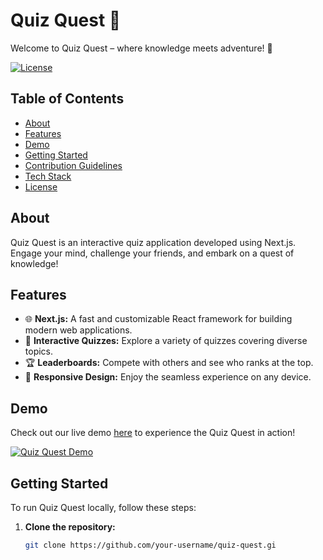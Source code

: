 # Quiz Quest 🚀
Welcome to Quiz Quest – where knowledge meets adventure! 🚀

[![License](https://img.shields.io/badge/LICENSE-MIT-blue.svg)](https://github.com/devashishsoni98/QuizQuest/blob/main/MIT-LICENSE.md)


## Table of Contents

- [About](#about)
- [Features](#features)
- [Demo](#demo)
- [Getting Started](#getting-started)
- [Contribution Guidelines](#contribution-guidelines)
- [Tech Stack](#tech-stack)
- [License](#license)

## About

Quiz Quest is an interactive quiz application developed using Next.js. Engage your mind, challenge your friends, and embark on a quest of knowledge!

## Features

- 🌐 **Next.js:** A fast and customizable React framework for building modern web applications.
- 🧠 **Interactive Quizzes:** Explore a variety of quizzes covering diverse topics.
- 🏆 **Leaderboards:** Compete with others and see who ranks at the top.
- 🌈 **Responsive Design:** Enjoy the seamless experience on any device.

## Demo

Check out our live demo [here](#) to experience the Quiz Quest in action!

[![Quiz Quest Demo](https://quiz-quest-app.netlify.app/)](#)

## Getting Started

To run Quiz Quest locally, follow these steps:

1. **Clone the repository:**

   ```bash
   git clone https://github.com/your-username/quiz-quest.gi
